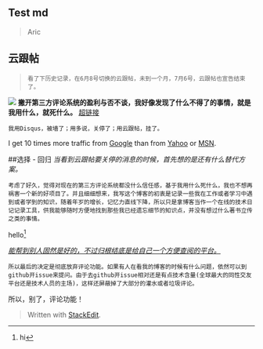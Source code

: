 

## Test md

> Aric

## 云跟帖

>     看了下历史记录，在6月8号切换的云跟帖，未到一个月，7月6号，云跟帖也宣告结束了。

![](https://lounlay.github.io/styles/images/abandon-comments/yungentie-abandon.png) 
**撇开第三方评论系统的盈利与否不谈，我好像发现了什么不得了的事情，就是我用什么，就死什么。**
[超链接](https://lounlay.github.io/styles/images/abandon-comments/yungentie-abandon.png) 

`我用Disqus，被墙了；用多说，关停了；用云跟帖，挂了。`

I get 10 times more traffic from [Google][1] than from [Yahoo][2] or [MSN][3].  

[1]: http://google.com/        "Google" 
[2]: http://search.yahoo.com/  "Yahoo Search" 
[3]: http://search.msn.com/    "MSN Search"

##选择 - 回归
_当看到云跟帖要关停的消息的时候，首先想的是还有什么替代方案。_

    考虑了好久，觉得对现在的第三方评论系统都没什么信任感，基于我用什么死什么，我也不想再祸害一个新的好项目了。并且细细想来，我写这个博客的初衷是记录一些我在工作或者学习中遇到或者学到的知识，随着年岁的增长，记忆力直线下降，所以只是拿博客当作一个在线的技术日记记录工具，供我能够随时方便地找到那些我已经遗忘细节的知识点，并没有想过什么著书立传之类的事情。

hello[^hello]


[^hello]: hi

*[能帮到别人固然是好的，不过归根结底是给自己一个方便查阅的平台。](sssd)*

    所以最后的决定是彻底放弃评论功能。如果有人在看我的博客的时候有什么问题，依然可以到github开issue来提问。由于去github开issue相对还是有点技术含量(全球最大的同性交友平台还是技术人员的主场)，这样还屏蔽掉了大部分的灌水或者垃圾评论。

所以，别了，评论功能！

> Written with [StackEdit](https://stackedit.io/).
